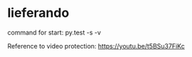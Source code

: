 # lieferando
command for start: py.test -s -v

Reference to video protection: https://youtu.be/t5BSu37FiKc
